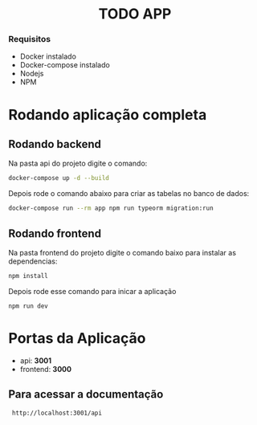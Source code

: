 <h1 align="center">
TODO APP
</h1>


### Requisitos

* Docker instalado
* Docker-compose instalado
* Nodejs
* NPM

# Rodando aplicação completa

## Rodando backend

  Na pasta api  do projeto digite o comando:

  ```sh
  docker-compose up -d --build
  ```

  Depois rode o comando abaixo para criar as tabelas no banco de dados:

  ```sh
  docker-compose run --rm app npm run typeorm migration:run

  ```

## Rodando frontend

  Na pasta frontend do projeto digite o comando baixo para instalar as dependencias:

  ```sh
 npm install
  ```

  Depois rode esse comando para inicar a aplicação

  ```sh
 npm run dev
  ```

# Portas da Aplicação

* api: **3001**
* frontend: **3000**

## Para acessar a documentação

```sh
 http://localhost:3001/api
```
